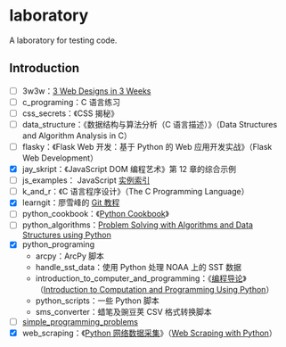 # laboratory

A laboratory for testing code.

## Introduction

* [ ] 3w3w：[3 Web Designs in 3 Weeks](https://www.gitbook.com/book/juntao/3-web-designs-in-3-weeks/details)
* [ ] c_programing：C 语言练习
* [ ] css_secrets：《CSS 揭秘》
* [ ] data_structure：《数据结构与算法分析（C 语言描述）》（Data Structures and Algorithm Analysis in C）
* [ ] flasky：《Flask Web 开发：基于 Python 的 Web 应用开发实战》（Flask Web Development）
* [x] jay_skript：《JavaScript DOM 编程艺术》第 12 章的综合示例
* [ ] js_examples： JavaScript [实例索引](http://fgm.cc/learn/)
* [ ] k\_and\_r：《C 语言程序设计》（The C Programming Language）
* [x] learngit：廖雪峰的 [Git 教程](http://www.liaoxuefeng.com/wiki/0013739516305929606dd18361248578c67b8067c8c017b000)
* [ ] python_cookbook：《[Python Cookbook](https://github.com/dabeaz/python-cookbook)》
* [ ] python_algorithms：[Problem Solving with Algorithms and Data Structures using Python](http://interactivepython.org/runestone/static/pythonds/index.html)
* [x] python_programing
	* arcpy：ArcPy 脚本
	* handle\_sst\_data：使用 Python 处理 NOAA 上的 SST 数据
	* introduction\_to\_computer\_and\_programming：《[编程导论](https://book.douban.com/subject/26368668/)》（[Introduction to Computation and Programming Using Python](https://mitpress.mit.edu/books/introduction-computation-and-programming-using-python-0)）
	* python_scripts：一些 Python 脚本
	* sms_converter：蜡笔及豌豆荚 CSV 格式转换脚本
* [ ] [simple\_programming\_problems](http://adriann.github.io/programming_problems.html)
* [x] web_scraping：《[Python 网络数据采集](https://book.douban.com/subject/26740503/)》（[Web Scraping with Python](https://github.com/REMitchell/python-scraping)）
